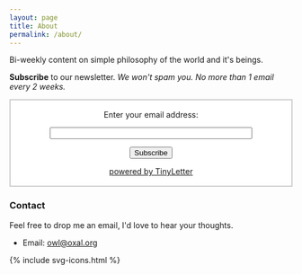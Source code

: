 ```yaml
---
layout: page
title: About
permalink: /about/
---
```


Bi-weekly content on simple philosophy of the world and it's
beings.

**Subscribe** to our newsletter. *We won't spam you. No more than 1 email every 2 weeks.*

<form style="border:2px solid #ccc;padding:3px;text-align:center;background-color:#ffffff" action="https://tinyletter.com/owlofathena" method="post" target="popupwindow" onsubmit="window.open('https://tinyletter.com/owlofathena', 'popupwindow', 'scrollbars=yes,width=800,height=600');return true">
    <p> <label for="tlemail">Enter your email address:</label></p>
    <p><input type="text" placeholder="" style="width:360px;max-width:100%;" name="email" id="tlemail" /></p>
    <input type="hidden" value="1" name="embed"/>
    <input type="submit" style="" value="Subscribe" />
    <p><a href="https://tinyletter.com" target="_blank">powered by TinyLetter</a></p>
</form>


### Contact

Feel free to drop me an email, I'd love to hear your thoughts.

* Email: [owl@oxal.org](mailto:owl@oxal.org)

<link rel="stylesheet" href="{{ site.baseurl }}/assets/css/svg-icons.css">
<footer class="profile-icon-wrapper">
<nav class="profile-icons">
{% include svg-icons.html %}
</nav>
</footer>
